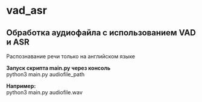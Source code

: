 # vad_asr

## Обработка аудиофайла с использованием VAD и ASR
Распознавание речи только на английском языке

**Запуск скрипта main.py через консоль**  
python3 main.py audiofile_path

**Например:**  
python3 main.py audiofile.wav
